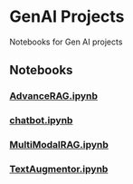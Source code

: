 # GenAI Projects

Notebooks for Gen AI projects

## Notebooks

### [AdvanceRAG.ipynb](AdvanceRAG.ipynb)

### [chatbot.ipynb](chatbot.ipynb)

### [MultiModalRAG.ipynb](MultiModalRAG.ipynb)

### [TextAugmentor.ipynb](TextAugmentor.ipynb)
